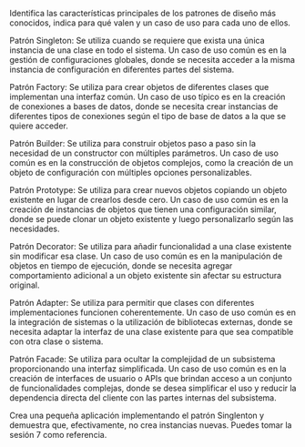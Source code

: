 Identifica las características principales de los patrones de diseño más conocidos, indica para qué valen y un caso de uso para cada uno de ellos.

Patrón Singleton: Se utiliza cuando se requiere que exista una única instancia de una clase en todo el sistema. Un caso de uso común es en la gestión de configuraciones globales, donde se necesita acceder a la misma instancia de configuración en diferentes partes del sistema.

Patrón Factory: Se utiliza para crear objetos de diferentes clases que implementan una interfaz común. Un caso de uso típico es en la creación de conexiones a bases de datos, donde se necesita crear instancias de diferentes tipos de conexiones según el tipo de base de datos a la que se quiere acceder.

Patrón Builder: Se utiliza para construir objetos paso a paso sin la necesidad de un constructor con múltiples parámetros. Un caso de uso común es en la construcción de objetos complejos, como la creación de un objeto de configuración con múltiples opciones personalizables.

Patrón Prototype: Se utiliza para crear nuevos objetos copiando un objeto existente en lugar de crearlos desde cero. Un caso de uso común es en la creación de instancias de objetos que tienen una configuración similar, donde se puede clonar un objeto existente y luego personalizarlo según las necesidades.

Patrón Decorator: Se utiliza para añadir funcionalidad a una clase existente sin modificar esa clase. Un caso de uso común es en la manipulación de objetos en tiempo de ejecución, donde se necesita agregar comportamiento adicional a un objeto existente sin afectar su estructura original.

Patrón Adapter: Se utiliza para permitir que clases con diferentes implementaciones funcionen coherentemente. Un caso de uso común es en la integración de sistemas o la utilización de bibliotecas externas, donde se necesita adaptar la interfaz de una clase existente para que sea compatible con otra clase o sistema.

Patrón Facade: Se utiliza para ocultar la complejidad de un subsistema proporcionando una interfaz simplificada. Un caso de uso común es en la creación de interfaces de usuario o APIs que brindan acceso a un conjunto de funcionalidades complejas, donde se desea simplificar el uso y reducir la dependencia directa del cliente con las partes internas del subsistema.



Crea una pequeña aplicación implementando el patrón Singlenton y demuestra que, efectivamente, no crea instancias nuevas. Puedes tomar la sesión 7 como referencia.